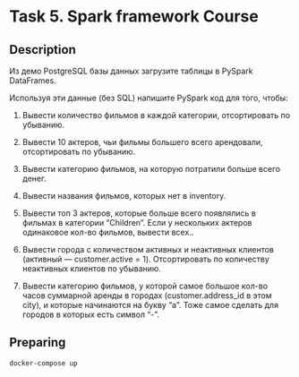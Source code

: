 # Task 5. Spark framework Course

## Description

Из демо PostgreSQL базы данных загрузите таблицы в PySpark DataFrames.

Используя эти данные (без SQL) напишите PySpark код для того, чтобы:

1. Вывести количество фильмов в каждой категории, отсортировать по убыванию.

2. Вывести 10 актеров, чьи фильмы большего всего арендовали, отсортировать по убыванию.

3. Вывести категорию фильмов, на которую потратили больше всего денег.

4. Вывести названия фильмов, которых нет в inventory.

5. Вывести топ 3 актеров, которые больше всего появлялись в фильмах в категории “Children”. Если у нескольких актеров одинаковое кол-во фильмов, вывести всех..

6. Вывести города с количеством активных и неактивных клиентов (активный — customer.active = 1). Отсортировать по количеству неактивных клиентов по убыванию.

7. Вывести категорию фильмов, у которой самое большое кол-во часов суммарной аренды в городах (customer.address_id в этом city), и которые начинаются на букву “a”. Тоже самое сделать для городов в которых есть символ “-”.


## Preparing

```
docker-compose up
```